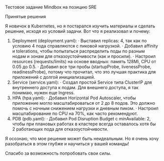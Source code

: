 Тестовое задание Mindbox на позицию SRE

Принятые решения

Я новичок в Kubernetes, но я постарался изучить материалы и сделать решение, исходя из условий задачи. Вот что я реализовал и почему:

1. Deployment (deployment.yaml):
   · Выставил replicas: 4, так как по условию 4 пода справляются с пиковой нагрузкой.
   · Добавил affinity и tolerations, чтобы попытаться распределить поды по разным нодам и зонам для отказоустойчивости (как и просили).
   · Настроил resources (requests/limits) на основе вводных: память 128Mi, CPU от 0.05 до 0.5.
   · Добавил все три пробы (startupProbe, livenessProbe, readinessProbe), потому что прочитал, что это лучшая практика для приложений с долгой инициализацией.
2. Service (service.yaml):
   · Создал простой Service типа ClusterIP для внутреннего доступа к подам. Для внешнего доступа, я так понимаю, нужен еще Ingress.
3. HPA (hpa.yaml):
   · Добавил Horizontal Pod Autoscaler, чтобы приложение могло масштабироваться от 2 до 8 подов. Это должно помочь с ночным снижением нагрузки и дневным пиком.
   · Настроил масштабирование по CPU на 70%, как часто рекомендуют.
4. PDB (pdb.yaml):
   · Добавил Pod Disruption Budget с minAvailable: 2, чтобы при плановых работах в кластере всегда оставалось хотя бы 2 работающих пода для отказоустойчивости.

Я осознаю, что мое решение может быть неидеальным. Но я очень хочу разобраться в этом глубже и научиться у вашей команды!

Спасибо за возможность попробовать свои силы.
